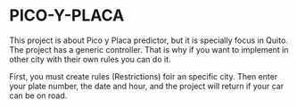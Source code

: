 # PICO-Y-PLACA

This project is about Pico y Placa predictor, but it is specially focus in Quito. The project has a generic controller. That is why if you want to implement in other city with their own rules you can do it.

First, you must create rules (Restrictions) foir an specific city. Then enter your plate number, the date and hour, and the project will return if your car can be on road.

